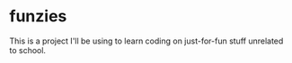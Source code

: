 # funzies
This is a project I'll be using to learn coding on just-for-fun stuff unrelated to school.
